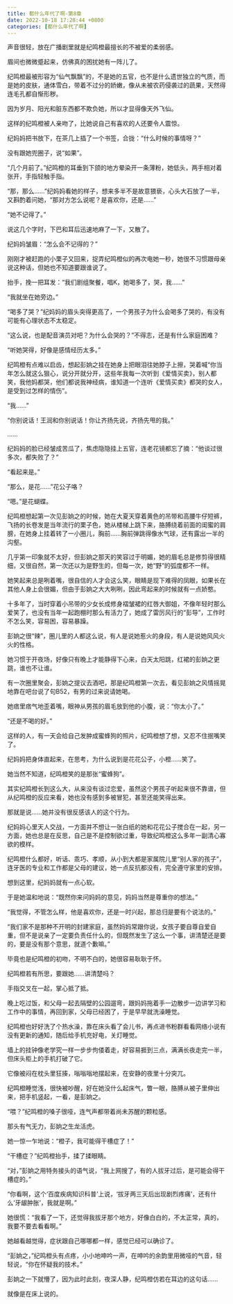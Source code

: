 ```yaml
---
title: 都什么年代了啊-第8章
date: 2022-10-18 17:28:44 +0800
categories: [都什么年代了啊]
---
```


声音很轻，放在广播剧里就是纪鸣橙最擅长的不被爱的柔弱感。

眉间也微微蹙起来，仿佛真的困扰她有一阵儿了。

纪鸣橙最被形容为“仙气飘飘”的，不是她的五官，也不是什么遗世独立的气质，而是她的皮肤，通体雪白，带着不过分的娇嫩，像从未被农药侵袭过的蔬果，天然得连毛孔都自惭形秽。

因为岁月、阳光和脏东西都不欺负她，所以才显得像天外飞仙。

这样的纪鸣橙被人亲吻了，比她说自己有喜欢的人还要令人震惊。

纪妈妈把书放下，在茶几上插了一个书签，合拢：“什么时候的事情呀？”

没有跟她兜圈子，说“如果”。

“几个月前了。”纪鸣橙的耳垂到下颌的地方晕染开一条薄粉，她低头，两手相对着张开，手指轻触手指。

“那，那么……”纪妈妈看她的样子，想来多半不是故意猥亵，心头大石放了一半，又斟酌着问她，“那对方怎么说呢？是喜欢你，还是……”

“她不记得了。”

说这几个字时，下巴和耳后迅速地麻了一下，又散了。

纪妈妈皱眉：“怎么会不记得的？”

刚刚才被赶跑的小栗子又回来，捉弄纪鸣橙似的再次电她一秒，她很不习惯跟母亲说这种话，但她也不知道要跟谁说了。

抬手，挽一把耳发：“我们剧组聚餐，唱K，她喝多了，哭，我……”

“我就坐在她旁边。”

“喝多了哭？”纪妈妈的眉头突得更高了，一个男孩子为什么会喝多了哭的，有没有可能有心理状态不太稳定。

“这么说，也是配音演员对吧？为什么会哭的？”不得志，还是有什么家庭困难？

“听她哭得，好像是感情经历太多。”

纪鸣橙有点难以启齿，想起彭姠之挂在她身上把眼泪往她脖子上擦，哭着喊“你当年怎么就这么狠心，说分开就分开，这些年我每一次听到《爱情买卖》，别人都笑，我他妈都哭，他们都说我神经病，谁知道一个连听《爱情买卖》都哭的女人，是受到过怎样的情伤”。

“我……”

“你别说话！王润和你别说话！你让齐扬先说，齐扬先甩的我。”

……

纪妈妈的脸已经皱成苦瓜了，焦虑隐隐挂上五官，连老花镜都忘了摘：“他谈过很多次，都失败了？”

“看起来是。”

“那么，是花……”花公子咯？

“嗯。”是花蝴蝶。

纪鸣橙想起第一次见彭姠之的时候，她在大夏天穿着黄色的吊带和高腰牛仔短裤，飞扬的长卷发是当年流行的栗子色，她从楼梯上跳下来，胳膊绕着前面的闺蜜的肩膀，在她身上挂着转了一小圈儿，胸前……胸前弹跳得像水气球，还有露出一半的沟壑。

几乎第一印象就不太好，但彭姠之那天的笑容过于明媚，她的眉毛总是修剪得很精细，又很自然，第一次还以为是野生的，但每一次，她“野”的弧度都不一样。

她笑起来总是咧着嘴，很自信的人才会这么笑，眼睛是现下难得的凤眼，如果长在其他人身上会很媚，但由于彭姠之大大咧咧，因此弯起来的时候就有一点娇憨。

十多年了，当时穿着小吊带的少女长成修身褶皱裙的红唇大御姐，不像年轻时那么爱笑了，也没有当年一起跑棚时那么有活力了，她成了雷厉风行的“彭导”，工作时不怎么笑，容易困，容易暴躁。

彭姠之很“辣”，圈儿里的人都这么说，有人是说她惹火的身段，有人是说她风风火火的性格。

她习惯于开夜场，好像只有晚上才能静得下心来，白天太阳跳，红裙的彭姠之更跳，谁也不让谁。

有一次圈里聚会，彭姠之提议去酒吧，那是纪鸣橙第一次去，看见彭姠之风情摇晃地靠在吧台说了句B52，有男的过来说请她喝。

她痞里痞气地歪着嘴，眼神从男孩的眉毛放到他的小腹，说：“你太小了。”

“还是不喝的好。”

这样的人，有一天会给自己发肿成蜜蜂狗的照片，纪鸣橙想了想，又忍不住抿嘴笑了。

纪妈妈把身体直起来，在思考，为什么说到是花花公子，小橙……笑了。

她当然不知道，纪鸣橙笑的是那张“蜜蜂狗”。

其实纪鸣橙长到这么大，从来没有谈过恋爱，虽然这个男孩子听起来很不靠谱，但从纪鸣橙的反应来看，她也没有感到多被冒犯，甚至还能笑得出来。

那就是说……她并没有很反感该人的这个行为。

纪妈妈心里天人交战，一方面并不想让一张白纸的她和花花公子搅合在一起，另一方面，她也总是在反思，自己是不是控制欲过重，导致纪鸣橙这么多年一副清心寡欲的模样。

纪鸣橙什么都好，听话、乖巧、孝顺，从小到大都是家属院儿里“别人家的孩子”，连牙医的专业和工作都是父母的建议，她一点反抗都没有，完全遵守家里的安排。

想到这里，纪妈妈就有一点心软。

于是她温和地说：“既然你来问妈妈的意见，妈妈当然是尊重你的想法。”

“我觉得，不管怎么样，他是喜欢你，还是一时兴起，那总归是要有个说法的。”

“我们家不是那种不开明的封建家庭，虽然妈妈常跟你说，女孩子要自尊自爱自重，但不是说亲了一定要负责任什么的，但既然发生了这么一个事，讲清楚还是要的，要是没有那个意思，就道个歉嘛。”

毕竟也是纪鸣橙的初吻，不明不白的，她很容易耿耿于怀。

纪鸣橙若有所思，要跟她……讲清楚吗？

手指交叉在一起，掌心抵了抵。

晚上吃过饭，和父母一起去隔壁的公园遛弯，跟妈妈拖着手一边散步一边讲学习和工作中的事情，再回到家，父母已经困了，于是早早就洗澡睡觉。

纪鸣橙也好好洗了个热水澡，靠在床头看了会儿书，再点进书粉群看看网络小说有没有更新的通知，随后给手机充好电，关灯睡觉。

墙上的挂钟像老学究一样一步步佝偻着走，好容易捱到三点，满满长夜走完一半，但床头柜上的手机打破了它。

它像被闷在枕头里狂揍，嗡嗡嗡地摆起来，在安静的夜里十分突兀。

纪鸣橙睡觉浅，很快被吵醒，好在她没什么起床气，瞥一眼，胳膊从被子里伸出来，把手机竖起，一看，是彭姠之。

“喂？”纪鸣橙的嗓子很哑，连气声都带着尚未苏醒的颗粒感。

那头有气无力，彭姠之生龙活虎。

她一惊一乍地说：“橙子，我可能得干槽症了！”

“干槽症？”纪鸣橙抬手，揉了揉眼睛。

“对，”彭姠之用特务接头的语气说，“我上网搜了，有的人拔牙过后，是可能会得干槽症的。”

“你看啊，这个‘百度疾病知识科普’上说，‘拔牙两三天后出现剧烈疼痛’，还有什么‘牙龈肿胀’，我就是啊。”

她很慌：“我看了一下，还觉得我拔牙那个地方，好像白白的，不太正常，真的，我要不要去看看啊。”

她越看越觉得，症状跟自己哪哪都一样，感觉已经可以确诊了。

“彭姠之，”纪鸣橙头有点疼，小小地呻吟一声，在呻吟的余韵里用微哑的气音，轻轻说，“你在怀疑我的技术。”

彭姠之一下就懵了，因为此时此刻，夜深人静，纪鸣橙仿若在耳边的这句话……

就像是在床上说的。

